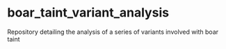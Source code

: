 # boar_taint_variant_analysis
Repository detailing the analysis of a series of variants involved with boar taint 
